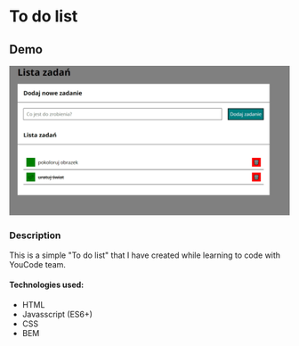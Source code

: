 # To do list

## Demo 



![homepage demo](images/Demo.gif)

### Description

This is a simple "To do list" that I have created while learning to code with YouCode team.

#### Technologies used:
- HTML
- Javasscript (ES6+)
- CSS
- BEM
